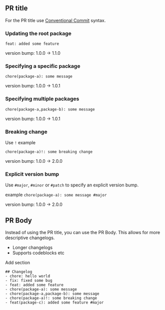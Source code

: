 ## PR title

For the PR title use [Conventional Commit](https://www.conventionalcommits.org/en/v1.0.0/) syntax.

### Updating the root package

`feat: added some feature`

version bump: 1.0.0 -> 1.1.0

### Specifying a specific package

`chore(package-a): some message`

version bump: 1.0.0 -> 1.0.1

### Specifying multiple packages 

`chore(package-a,package-b): some message`

version bump: 1.0.0 -> 1.0.1

### Breaking change

Use `!` example

`chore(package-a)!: some breaking change`

version bump: 1.0.0 -> 2.0.0

### Explicit version bump

Use `#major`, `#minor` or `#patch` to specify an explicit version bump.

example
`chore(package-a): some message #major`

version bump: 1.0.0 -> 2.0.0

## PR Body

Instead of using the PR title, you can use the PR Body. This allows for more descriptive changelogs.
- Longer changelogs
- Supports codeblocks etc

Add section
```
## Changelog
- chore: hello world
- fix: fixed some bug
- feat: added some feature
- chore(package-a): some message
- chore(package-a,package-b): some message
- chore(package-a)!: some breaking change
- feat(package-c): added some feature #major
```
